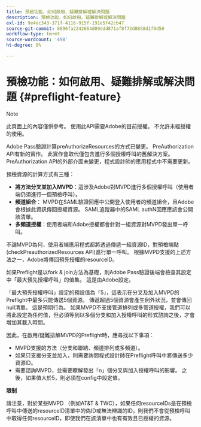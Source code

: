```yaml
---
title: 預檢功能，如何啟用、疑難排解或解決問題
description: 預檢功能，如何啟用、疑難排解或解決問題
exl-id: 9e4ec343-371f-4116-915f-191e5f42cb47
source-git-commit: 8896fa2242664d09ddd871af8f72d8858d1f0d50
workflow-type: tm+mt
source-wordcount: '498'
ht-degree: 0%

---
```


# 預檢功能：如何啟用、疑難排解或解決問題 {#preflight-feature}

>[!NOTE]
>
>此頁面上的內容僅供參考。 使用此API需要Adobe的目前授權。 不允許未經授權的使用。

Adobe Pass驗證計算preAuthorizeResources的方式已變更。 PreAuthorization API有新的實作。 此實作會取代僅包含進行多個授權呼叫的舊解決方案。
PreAuthorization API的外部介面未變更，程式設計師的應用程式中不需要更新。

預檢資源的計算方式有三種：

* **將方法分叉並加入MVPD**：這涉及Adobe對MVPD進行多個授權呼叫（使用者端仍須進行一個預檢呼叫）。
* **頻道組合**： MVPD在SAML驗證回應中公開登入使用者的頻道組合，且Adobe會根據此資訊傳回授權資源。 SAML追蹤器中的SAML authN回應應該會公開該清單。
* **多頻道授權**：使用者端和Adobe授權都會針對一組資源對MVPD發出單一呼叫。

不論MVPD為何，使用者端應用程式都將透過傳遞一組資源ID，對預檢端點(checkPreauthorizedResources API)進行單一呼叫。 根據MVPD支援的上述方法之一，Adobe將傳回預先授權的resourceID。

如果Preflight是以fork &amp; join方法為基礎，則Adobe Pass驗證後端會檢查其設定中「最大預先授權呼叫」的值集。 這是由Adobe設定。

「最大預先授權呼叫」設定的預設值為「5」，這表示在分叉及加入MVPD的Preflight中最多只能傳送5個資源。 傳遞超過5個資源會產生例外狀況，並會傳回null清單。 這是預期行為。 如果MVPD不支援管道排列或多管道授權，我們可以將此設定為任何值，但必須等到以多個分支和加入授權呼叫的形式諮詢之後，才會增加其載入時間。

因此，在啟用/疑難排解MVPD的Preflight時，應尋找以下事項：

* MVPD支援的方法（分支和聯結、頻道排列或多頻道）。
* 如果只支援分支並加入，則需要詢問程式設計師在Preflight呼叫中將傳送多少資源ID。
* 需要諮詢MVPD，並需要瞭解發出「n」個分叉與加入授權呼叫的影響。 之後，如果值大於5，則必須在config中設定值。

**限制**

請注意，對於某些MVPD （例如AT&amp;T &amp; TWC），如果任何resourceIDs是在預檢呼叫中傳送的resourceID清單中的偽ID或無法辨識的ID，則我們不會從預檢呼叫中取得任何resourceID，即使我們在該清單中也有有效且已授權的資源。
